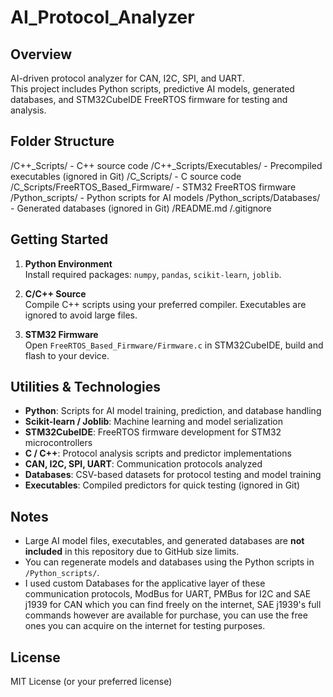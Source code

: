 # AI_Protocol_Analyzer

## Overview
AI-driven protocol analyzer for CAN, I2C, SPI, and UART.  
This project includes Python scripts, predictive AI models, generated databases, and STM32CubeIDE FreeRTOS firmware for testing and analysis.

## Folder Structure
/C++_Scripts/ - C++ source code
/C++_Scripts/Executables/ - Precompiled executables (ignored in Git)
/C_Scripts/ - C source code
/C_Scripts/FreeRTOS_Based_Firmware/ - STM32 FreeRTOS firmware
/Python_scripts/ - Python scripts for AI models
/Python_scripts/Databases/ - Generated databases (ignored in Git)
/README.md
/.gitignore

## Getting Started
1. **Python Environment**  
   Install required packages: `numpy`, `pandas`, `scikit-learn`, `joblib`.  

2. **C/C++ Source**  
   Compile C++ scripts using your preferred compiler. Executables are ignored to avoid large files.  

3. **STM32 Firmware**  
   Open `FreeRTOS_Based_Firmware/Firmware.c` in STM32CubeIDE, build and flash to your device.
## Utilities & Technologies
- **Python**: Scripts for AI model training, prediction, and database handling  
- **Scikit-learn / Joblib**: Machine learning and model serialization  
- **STM32CubeIDE**: FreeRTOS firmware development for STM32 microcontrollers  
- **C / C++**: Protocol analysis scripts and predictor implementations  
- **CAN, I2C, SPI, UART**: Communication protocols analyzed  
- **Databases**: CSV-based datasets for protocol testing and model training  
- **Executables**: Compiled predictors for quick testing (ignored in Git)  

## Notes
- Large AI model files, executables, and generated databases are **not included** in this repository due to GitHub size limits.  
- You can regenerate models and databases using the Python scripts in `/Python_scripts/`.
- I used custom Databases for the applicative layer of these communication protocols, ModBus for UART, PMBus for I2C and SAE j1939 for CAN which you can find freely on the internet, SAE j1939's full commands however are available for purchase, you can use the free ones you can acquire on the internet for testing purposes.

## License
MIT License (or your preferred license)
